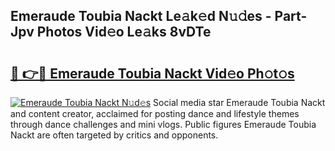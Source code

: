 ## Emeraude Toubia Nackt Le𝚊k𝚎d N𝚞𝚍es - Part-Jpv Photos Vid𝚎o Le𝚊ks 8vDTe

# <h2><a href="http://fb055cd.evod.top/?m=Emeraude+Toubia+Nackt">🔗 👉🔴 Emeraude Toubia Nackt Vid𝚎o Ph𝚘t𝚘s</a></h2>

[![Emeraude Toubia Nackt N𝚞d𝚎s](https://i.imgur.com/8V9OHl7.gif)](http://fb055cd.evod.top/?m=Emeraude+Toubia+Nackt)
Social media star Emeraude Toubia Nackt and content creator, acclaimed for posting dance and lifestyle themes through dance challenges and mini vlogs. Public figures Emeraude Toubia Nackt are often targeted by critics and opponents. 
